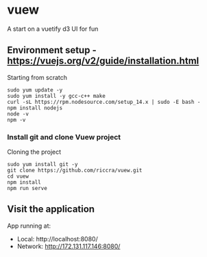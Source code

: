 # vuew
 A start on a vuetify d3 UI for fun 
 
## Environment setup -  https://vuejs.org/v2/guide/installation.html
Starting from scratch
```
sudo yum update -y
sudo yum install -y gcc-c++ make
curl -sL https://rpm.nodesource.com/setup_14.x | sudo -E bash -
npm install nodejs
node -v
npm -v
```
### Install git and clone Vuew project
Cloning the project
```
sudo yum install git -y
git clone https://github.com/riccra/vuew.git
cd vuew
npm install
npm run serve
```

## Visit the application
App running at:
  - Local:   http://localhost:8080/ 
  - Network: http://172.131.117.146:8080/
